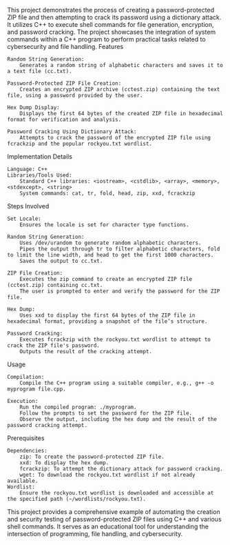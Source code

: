 This project demonstrates the process of creating a password-protected ZIP file and then attempting to crack its password using a dictionary attack. It utilizes C++ to execute shell commands for file generation, encryption, and password cracking. The project showcases the integration of system commands within a C++ program to perform practical tasks related to cybersecurity and file handling.
Features

    Random String Generation:
        Generates a random string of alphabetic characters and saves it to a text file (cc.txt).

    Password-Protected ZIP File Creation:
        Creates an encrypted ZIP archive (cctest.zip) containing the text file, using a password provided by the user.

    Hex Dump Display:
        Displays the first 64 bytes of the created ZIP file in hexadecimal format for verification and analysis.

    Password Cracking Using Dictionary Attack:
        Attempts to crack the password of the encrypted ZIP file using fcrackzip and the popular rockyou.txt wordlist.

Implementation Details

    Language: C++
    Libraries/Tools Used:
        Standard C++ libraries: <iostream>, <cstdlib>, <array>, <memory>, <stdexcept>, <string>
        System commands: cat, tr, fold, head, zip, xxd, fcrackzip

Steps Involved

    Set Locale:
        Ensures the locale is set for character type functions.

    Random String Generation:
        Uses /dev/urandom to generate random alphabetic characters.
        Pipes the output through tr to filter alphabetic characters, fold to limit the line width, and head to get the first 1000 characters.
        Saves the output to cc.txt.

    ZIP File Creation:
        Executes the zip command to create an encrypted ZIP file (cctest.zip) containing cc.txt.
        The user is prompted to enter and verify the password for the ZIP file.

    Hex Dump:
        Uses xxd to display the first 64 bytes of the ZIP file in hexadecimal format, providing a snapshot of the file’s structure.

    Password Cracking:
        Executes fcrackzip with the rockyou.txt wordlist to attempt to crack the ZIP file's password.
        Outputs the result of the cracking attempt.

Usage

    Compilation:
        Compile the C++ program using a suitable compiler, e.g., g++ -o myprogram file.cpp.

    Execution:
        Run the compiled program: ./myprogram.
        Follow the prompts to set the password for the ZIP file.
        Observe the output, including the hex dump and the result of the password cracking attempt.

Prerequisites

    Dependencies:
        zip: To create the password-protected ZIP file.
        xxd: To display the hex dump.
        fcrackzip: To attempt the dictionary attack for password cracking.
        wget: To download the rockyou.txt wordlist if not already available.
    Wordlist:
        Ensure the rockyou.txt wordlist is downloaded and accessible at the specified path (~/wordlists/rockyou.txt).

This project provides a comprehensive example of automating the creation and security testing of password-protected ZIP files using C++ and various shell commands. It serves as an educational tool for understanding the intersection of programming, file handling, and cybersecurity.
